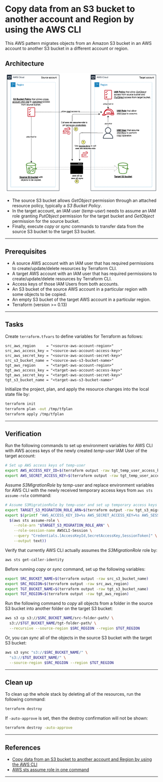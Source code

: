 # Copy data from an S3 bucket to another account and Region by using the AWS CLI

This AWS pattern migrates objects from an Amazon S3 bucket in an AWS account to another S3 bucket in a different account or region.

## Architecture

![architecture-diagram](./architecture.png)

- The source S3 bucket allows *GetObject* permission through an attached resource policy, typically a *S3 Bucket Policy*.
- In the target account, an IAM user (*temp-user*) needs to assume an IAM role granting *PutObject* permission for the target bucket and *GetObject* permission for the source bucket.
- Finally, execute *copy* or *sync* commands to transfer data from the source S3 bucket to the target S3 bucket.

---

## Prerequisites

- A source AWS account with an IAM user that has required permissions to create/update/delete resources by Terraform CLI.
- A target AWS account with an IAM user that has required permissions to create/update/delete resources by Terraform CLI.
- Access keys of those IAM Users from both accounts.
- An S3 bucket of the source AWS account in a particular region with some objects to be copied.
- An empty S3 bucket of the target AWS account in a particular region.
- Terraform (version >= 0.13)

---

## Tasks

Create `terraform.tfvars` to define variables for Terraform as follows:

```
src_aws_region     = "<source-aws-account-region>"
src_aws_access_key = "<source-aws-account-access-key>"
src_aws_secret_key = "<source-aws-account-secret-key>"
src_s3_bucket_name = "<source-aws-s3-bucket-name>"
tgt_aws_region     = "<target-aws-account-region>"
tgt_aws_access_key = "<target-aws-account-access-key>"
tgt_aws_secret_key = "<target-aws-account-secret-key>"
tgt_s3_bucket_name = "<target-aws-s3-bucket-name>"
```

Initialize the project, plan, and apply the resource changes into the local state file by:

```sh
terraform init
terraform plan -out /tmp/tfplan
terraform apply /tmp/tfplan
```

---

## Verification

Run the following commands to set up environment variables for AWS CLI with AWS access keys of the newly created *temp-user* IAM User of the target account:

```sh
# Set up AWS access keys of temp-user
export AWS_ACCESS_KEY_ID=$(terraform output -raw tgt_temp_user_access_key_id)
export AWS_SECRET_ACCESS_KEY=$(terraform output -raw tgt_temp_user_access_key_secret)
```

Assume *S3MigrationRole* by *temp-user* and replace environment variables for AWS CLI with the newly received temporary access keys from `aws sts assume-role` command:

```sh
# Assume S3MigrationRole by temp-user and set up temporary access keys
export TARGET_S3_MIGRATION_ROLE_ARN=$(terraform output -raw tgt_s3_migration_role_arn)
export $(printf "AWS_ACCESS_KEY_ID=%s AWS_SECRET_ACCESS_KEY=%s AWS_SESSION_TOKEN=%s"  \
  $(aws sts assume-role \
    --role-arn "$TARGET_S3_MIGRATION_ROLE_ARN" \
    --role-session-name AWSCLI-Session \
    --query "Credentials.[AccessKeyId,SecretAccessKey,SessionToken]" \
    --output text))
```

Verify that currently AWS CLI actually assumes the *S3MigrationRole* role by:

```sh
aws sts get-caller-identity
```

Before running *copy* or *sync* command, set up the following variables:

```sh
export SRC_BUCKET_NAME=$(terraform output -raw src_s3_bucket_name)
export SRC_REGION=$(terraform output -raw src_aws_region)
export TGT_BUCKET_NAME=$(terraform output -raw tgt_s3_bucket_name)
export TGT_REGION=$(terraform output -raw tgt_aws_region)
```

Run the following command to *copy* all objects from a folder in the source S3 bucket into another folder on the target S3 bucket:

```sh
aws s3 cp s3://$SRC_BUCKET_NAME/src-folder-path/ \
  s3://$TGT_BUCKET_NAME/tgt-folder-path/ \
  --recursive --source-region $SRC_REGION --region $TGT_REGION
```

Or, you can *sync* all of the objects in the source S3 bucket with the target S3 bucket:

```sh
aws s3 sync "s3://$SRC_BUCKET_NAME/" \
  "s3://$TGT_BUCKET_NAME/" \
  --source-region $SRC_REGION --region $TGT_REGION
```

---

## Clean up

To clean up the whole stack by deleting all of the resources, run the following command:

```sh
terraform destroy
```

If `-auto-approve` is set, then the destroy confirmation will not be shown:

```sh
terraform destroy -auto-approve
```

---

## References

- [Copy data from an S3 bucket to another account and Region by using the AWS CLI](https://docs.aws.amazon.com/prescriptive-guidance/latest/patterns/copy-data-from-an-s3-bucket-to-another-account-and-region-by-using-the-aws-cli.html)
- [AWS sts assume role in one command](https://stackoverflow.com/questions/63241009/aws-sts-assume-role-in-one-command)

---
